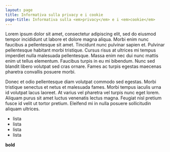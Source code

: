 ```yaml
---
layout: page
title: Informativa sulla privacy e i cookie
page-title: Informativa sulla <em>privacy</em> e i <em>cookie</em>
---
```


Lorem ipsum dolor sit amet, consectetur adipiscing elit, sed do eiusmod tempor incididunt ut labore et dolore magna aliqua. Morbi enim nunc faucibus a pellentesque sit amet. Tincidunt nunc pulvinar sapien et. Pulvinar pellentesque habitant morbi tristique. Cursus risus at ultrices mi tempus imperdiet nulla malesuada pellentesque. Massa enim nec dui nunc mattis enim ut tellus elementum. Faucibus turpis in eu mi bibendum. Nunc sed blandit libero volutpat sed cras ornare. Fames ac turpis egestas maecenas pharetra convallis posuere morbi. 

Donec et odio pellentesque diam volutpat commodo sed egestas. Morbi tristique senectus et netus et malesuada fames. Morbi tempus iaculis urna id volutpat lacus laoreet. At varius vel pharetra vel turpis nunc eget lorem. Aliquam purus sit amet luctus venenatis lectus magna. Feugiat nisl pretium fusce id velit ut tortor pretium. Eleifend mi in nulla posuere sollicitudin aliquam ultrices.

- lista 
- lista 
- lista 
- lista 

**bold**
